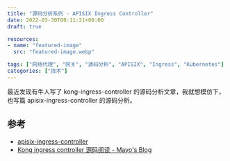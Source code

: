 ```yaml
---
title: "源码分析系列 - APISIX Ingress Controller"
date: 2022-03-30T00:11:21+08:00
draft: true

resources:
- name: "featured-image"
  src: "featured-image.webp"

tags: ["网络代理", "网关", "源码分析", "APISIX", "Ingress", "Kubernetes"]
categories: ["技术"]
---
```


最近发现有牛人写了 kong-ingress-controller 的源码分析文章，我就想模仿下，也写篇 apisix-ingress-controller 的源码分析。



## 参考

- [apisix-ingress-controller](https://github.com/apache/apisix-ingress-controller)
- [Kong ingress controller 源码阅读 - Mayo's Blog](https://shoujo.ink/2021/11/kong-ingress-controller-%E6%BA%90%E7%A0%81%E9%98%85%E8%AF%BB/)
